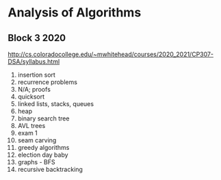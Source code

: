 # Analysis of Algorithms
## Block 3 2020
http://cs.coloradocollege.edu/~mwhitehead/courses/2020_2021/CP307-DSA/syllabus.html

1. insertion sort
2. recurrence problems
3. N/A; proofs
4. quicksort
5. linked lists, stacks, queues
6. heap
7. binary search tree
8. AVL trees
9. exam 1
10. seam carving
11. greedy algorithms
12. election day baby
13. graphs - BFS
14. recursive backtracking 
